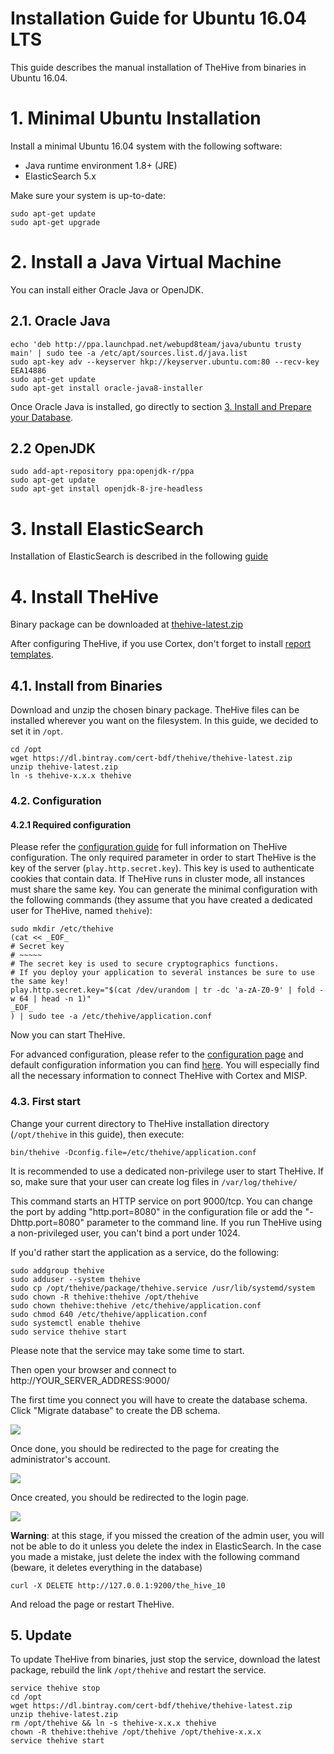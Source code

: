 # Installation Guide for Ubuntu 16.04 LTS

This guide describes the manual installation of TheHive from binaries in Ubuntu 16.04.

# 1. Minimal Ubuntu Installation

Install a minimal Ubuntu 16.04 system with the following software:
 * Java runtime environment 1.8+ (JRE)
 * ElasticSearch 5.x

Make sure your system is up-to-date:

```
sudo apt-get update
sudo apt-get upgrade
```

# 2. Install a Java Virtual Machine
You can install either Oracle Java or OpenJDK.

## 2.1. Oracle Java
```
echo 'deb http://ppa.launchpad.net/webupd8team/java/ubuntu trusty main' | sudo tee -a /etc/apt/sources.list.d/java.list
sudo apt-key adv --keyserver hkp://keyserver.ubuntu.com:80 --recv-key EEA14886
sudo apt-get update
sudo apt-get install oracle-java8-installer
```

Once Oracle Java is installed, go directly to section
[3. Install and Prepare your Database](#3-install-and-prepare-your-database).

## 2.2 OpenJDK
```
sudo add-apt-repository ppa:openjdk-r/ppa
sudo apt-get update
sudo apt-get install openjdk-8-jre-headless

```

# 3. Install ElasticSearch

Installation of ElasticSearch is described in the following [guide](elasticsearch-guide.md)

# 4. Install TheHive

Binary package can be downloaded at [thehive-latest.zip](https://dl.bintray.com/cert-bdf/thehive/thehive-latest.zip)

After configuring TheHive, if you use Cortex, don't forget to install
[report templates](../admin/admin-guide.md#3-report-template-management).

## 4.1. Install from Binaries

Download and unzip the chosen binary package. TheHive files can be installed wherever you want on the filesystem. In
this guide, we decided to set it in `/opt`.

```
cd /opt
wget https://dl.bintray.com/cert-bdf/thehive/thehive-latest.zip
unzip thehive-latest.zip
ln -s thehive-x.x.x thehive
```

### 4.2. Configuration

#### 4.2.1 Required configuration

Please refer the [configuration guide](../admin/configuration.md) for full information on TheHive configuration.
The only required parameter in order to start TheHive is the key of the server (`play.http.secret.key`). This key is used
to authenticate cookies that contain data. If TheHive runs in cluster mode, all instances must share the same key.
You can generate the minimal configuration with the following commands (they assume that you have created a
dedicated user for TheHive, named `thehive`):

```
sudo mkdir /etc/thehive
(cat << _EOF_
# Secret key
# ~~~~~
# The secret key is used to secure cryptographics functions.
# If you deploy your application to several instances be sure to use the same key!
play.http.secret.key="$(cat /dev/urandom | tr -dc 'a-zA-Z0-9' | fold -w 64 | head -n 1)"
_EOF_
) | sudo tee -a /etc/thehive/application.conf
```

Now you can start TheHive.

For advanced configuration, please refer to the [configuration page](../admin/configuration.md) and default configuration
information you can find [here](../admin/default-configuration.md). You will especially find all the necessary information to
connect TheHive with Cortex and MISP.


### 4.3. First start

Change your current directory to TheHive installation directory (`/opt/thehive` in this guide), then execute:
```
bin/thehive -Dconfig.file=/etc/thehive/application.conf
```

It is recommended to use a dedicated non-privilege user to start TheHive. If so, make sure that your user can create log
files in `/var/log/thehive/`

This command starts an HTTP service on port 9000/tcp. You can change the port by adding "http.port=8080" in the
configuration file or add the "-Dhttp.port=8080" parameter to the command line. If you run TheHive using a
non-privileged user, you can't bind a port under 1024.


If you'd rather start the application as a service, do the following:
```
sudo addgroup thehive
sudo adduser --system thehive
sudo cp /opt/thehive/package/thehive.service /usr/lib/systemd/system
sudo chown -R thehive:thehive /opt/thehive
sudo chown thehive:thehive /etc/thehive/application.conf
sudo chmod 640 /etc/thehive/application.conf
sudo systemctl enable thehive
sudo service thehive start
```

Please note that the service may take some time to start.

Then open your browser and connect to http://YOUR_SERVER_ADDRESS:9000/

The first time you connect you will have to create the database schema. Click "Migrate database" to create the DB schema.

![](../files/installguide_update_database.png)

Once done, you should be redirected to the page for creating the administrator's account.

![](../files/installguide_create_admin.png)

Once created, you should be redirected to the login page.

![](../files/installguide_login.png)

**Warning**: at this stage, if you missed the creation of the admin user, you will not be able to do it unless you
delete the index in ElasticSearch. In the case you made a mistake, just delete the index with the following command
(beware, it deletes everything in the database)
```
curl -X DELETE http://127.0.0.1:9200/the_hive_10
```

And reload the page or restart TheHive.

## 5. Update

To update TheHive from binaries, just stop the service, download the latest package, rebuild the link `/opt/thehive` and
restart the service.

```
service thehive stop
cd /opt
wget https://dl.bintray.com/cert-bdf/thehive/thehive-latest.zip
unzip thehive-latest.zip
rm /opt/thehive && ln -s thehive-x.x.x thehive
chown -R thehive:thehive /opt/thehive /opt/thehive-x.x.x
service thehive start
```
